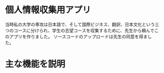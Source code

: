 個人情報収集用アプリ
====================
当時私の大学の専攻は日本語で、そして国際ビジネス、翻訳、日本文化という三つのコースに分けられ、学生の志望コースを収集するために、先生から頼んでこのアプリを作りました。
ソースコードのアップロードは先生の同意を得ました。

主な機能を説明
====================
